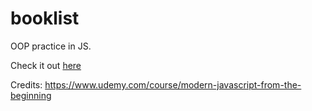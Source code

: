 # booklist

OOP practice in JS.

Check it out [here](https://itodotimothy6.github.io/booklist/)

Credits: https://www.udemy.com/course/modern-javascript-from-the-beginning
